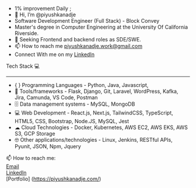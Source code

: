 - 1% improvement Daily ;
- 👋 Hi, I’m @piyushkanadje
- Software Development Engineer (Full Stack) - Block Convey
- Master's degree in Computer Engineering at the University Of California Riverside.
- 👀 Seeking Frontend and backend roles as SDE/SWE.
- 📫 How to reach me piyushkanadje.work@gmail.com
- Connect With me on my [LinkedIn](https://www.linkedin.com/in/piyush-kanadje/)


Tech Stack 💻<hr/>
- { } Programming Languages - Python, Java, Javascript,
- 🧰 Tools/frameworks -  Flask, Django, Git, Laravel, WordPress, Kafka, Jira, Camunda, VS Code, Postman
- 🗄 Data management systems - MySQL, MongoDB
- 💻 Web Development -  React.js, Next.js, TailwindCSS, TypeScript, HTML5, CSS, Bootstrap, Node.JS, MySQL, Jest
- ☁ Cloud Technologies -  Docker, Kubernetes, AWS EC2, AWS EKS, AWS S3, GCP Storage
- 🤓 Other applications/technologies - Linux, Jenkins, RESTful APIs, Pyunit, JSON, Npm, Jquery




📫 How to reach me: <br/>
[Email](piyushkanadje@gmail.com)  <br/>
[LinkedIn](https://www.linkedin.com/in/piyush-kanadje/) <br/> 
[Portfolio] (https://piyushkanadje.com/) <br/>








<!---
piyushkanadje/piyushkanadje is a ✨ special ✨ repository because its `README.md` (this file) appears on your GitHub profile.
You can click the Preview link to take a look at your changes.
--->
